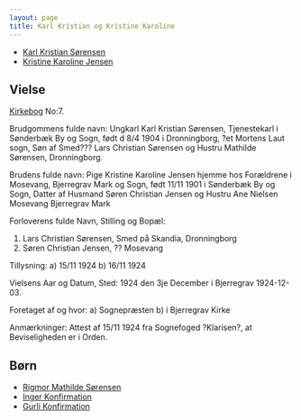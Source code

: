 ```yaml
---
layout: page
title: Karl Kristian og Kristine Karoline
---
```


* [Karl Kristian Sørensen](/stamt/karl-kristian-soerensen/)
* [Kristine Karoline Jensen](/stamt/kristine-karoline-jensen/)

## Vielse

[Kirkebog](https://www.danishfamilysearch.dk/sogn2073/churchbook/source29858/opslag5991542)
No:7.

Brudgommens fulde navn:
Ungkarl Karl Kristian Sørensen, Tjenestekarl i Sønderbæk By og Sogn, født d 8/4 1904 i Dronningborg, ?et Mortens Laut sogn,
Søn af Smed??? Lars Christian Sørensen og
Hustru Mathilde Sørensen, Dronningborg.

Brudens fulde navn:
Pige Kristine Karoline Jensen hjemme hos Forældrene i Mosevang, Bjerregrav Mark og Sogn, født 11/11 1901 i Sønderbæk By og Sogn,
Datter af Husmand Søren Christian Jensen og
Hustru Ane Nielsen Mosevang Bjerregrav Mark

Forloverens fulde Navn, Stilling og Bopæl:
1) Lars Christian Sørensen, Smed på Skandia, Dronningborg
2) Søren Christian Jensen, ?? Mosevang

Tillysning:
a) 15/11 1924
b) 16/11 1924

Vielsens Aar og Datum, Sted:
1924 den 3je December i Bjerregrav
1924-12-03.

Foretaget af og hvor:
a) Sognepræsten
b) i Bjerregrav Kirke

Anmærkninger:
Attest af 15/11 1924 fra Sognefoged 
?Klarisen?, at
Beviseligheden er i Orden.

## Børn

* [Rigmor Mathilde Sørensen](/stamt/rigmor-mathilde-soerensen/)
* [Inger Konfirmation](https://www.danishfamilysearch.dk/sogn2065/churchbook/source1984/opslag1386153)
* [Gurli Konfirmation](https://www.danishfamilysearch.dk/sogn2065/churchbook/source1984/opslag1386156)



